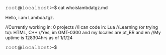 𝚛𝚘𝚘𝚝@𝚕𝚘𝚌𝚊𝚕𝚑𝚘𝚜𝚝:~$ cat whoislambdatgz.md

Hello, i am Lambda.tgz. 

//Currently working in: 0 projects
//I can code in: Lua
//Learning (or trying to): HTML, C++
//Yes, im GMT-0300 and my locales are pt_BR and en 
//My uptime is 128304hrs as of 1/1/24

𝚛𝚘𝚘𝚝@𝚕𝚘𝚌𝚊𝚕𝚑𝚘𝚜𝚝:~$
